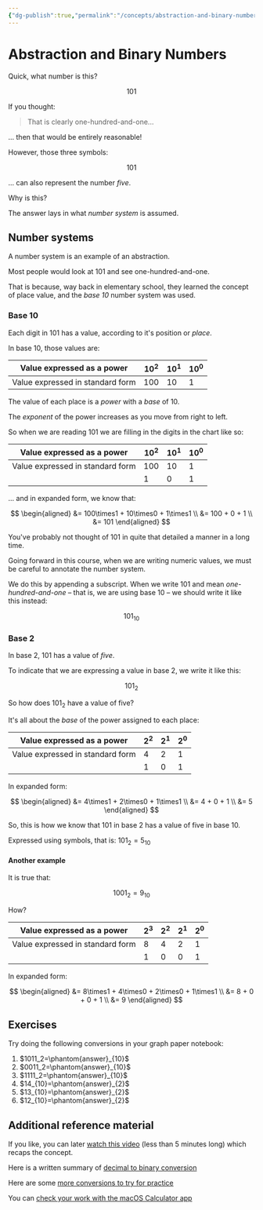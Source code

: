 ```yaml
---
{"dg-publish":true,"permalink":"/concepts/abstraction-and-binary-numbers/","dgHomeLink":true,"dgShowToc":true}
---
```


# Abstraction and Binary Numbers

Quick, what number is this?

$$101$$

If you thought:

> That is clearly one-hundred-and-one...

... then that would be entirely reasonable!

However, those three symbols:

$$101$$

... can also represent the number *five*.

Why is this?

The answer lays in what *number system* is assumed.

## Number systems

A number system is an example of an abstraction.

Most people would look at $101$ and see one-hundred-and-one.

That is because, way back in elementary school, they learned the concept of place value, and the *base 10* number system was used.
### Base 10

Each digit in $101$ has a value, according to it's position or *place*.

In base 10, those values are:

Value expressed as a power|$10^2$|$10^1$|$10^0$
-|-|-|-
Value expressed in standard form|$100$|$10$|$1$

The value of each place is a *power* with a *base* of 10.

The *exponent* of the power increases as you move from right to left.

So when we are reading $101$ we are filling in the digits in the chart like so:

Value expressed as a power|$10^2$|$10^1$|$10^0$
-|-|-|-
Value expressed in standard form|$100$|$10$|$1$
&nbsp;|$1$|$0$|$1$

... and in expanded form, we know that:

$$
\begin{aligned}
&= 100\times1 + 10\times0 + 1\times1 \\
&= 100 + 0 + 1 \\
&= 101
\end{aligned}
$$

You've probably not thought of $101$ in quite that detailed a manner in a long time. 

Going forward in this course, when we are writing numeric values, we must be careful to annotate the number system.

We do this by appending a subscript. When we write $101$ and mean *one-hundred-and-one* – that is, we are using base 10 – we should write it like this instead:

$$101_{10}$$

### Base 2

In base 2, $101$ has a value of *five*.

To indicate that we are expressing a value in base 2, we write it like this: 

$$101_{2}$$

So how does $101_{2}$ have a value of five?

It's all about the *base* of the power assigned to each place:

Value expressed as a power|$2^2$|$2^1$|$2^0$
-|-|-|-
Value expressed in standard form|$4$|$2$|$1$
&nbsp;|$1$|$0$|$1$

In expanded form:

$$
\begin{aligned}
&= 4\times1 + 2\times0 + 1\times1 \\
&= 4 + 0 + 1 \\
&= 5
\end{aligned}
$$

So, this is how we know that $101$ in base 2 has a value of five in base 10.

Expressed using symbols, that is: $101_2=5_{10}$

#### Another example

It is true that:

$$1001_2=9_{10}$$

How?

Value expressed as a power|$2^3$|$2^2$|$2^1$|$2^0$
-|-|-|-|-
Value expressed in standard form|$8$|$4$|$2$|$1$
&nbsp;|$1$|$0$|$0$|$1$

In expanded form:

$$
\begin{aligned}
&= 8\times1 + 4\times0 + 2\times0 + 1\times1 \\
&= 8 + 0 + 0 + 1 \\
&= 9
\end{aligned}
$$

## Exercises

Try doing the following conversions in your graph paper notebook: 

1. $1011_2=\phantom{answer}_{10}$
2. $0011_2=\phantom{answer}_{10}$
3. $1111_2=\phantom{answer}_{10}$
4. $14_{10}=\phantom{answer}_{2}$
5. $13_{10}=\phantom{answer}_{2}$
6. $12_{10}=\phantom{answer}_{2}$

## Additional reference material

If you like, you can later [watch this video](https://drive.google.com/file/d/1rT8mS1w2MawnRnF0RyDaTF-7Zroc4e_I/view?usp=share_link) (less than 5 minutes long) which recaps the concept.

Here is a written summary of [decimal to binary conversion](https://drive.google.com/file/d/1878MgikvglczifzbR2Pl8ZX3gD9OhX6E/view?usp=share_link)

Here are some [more conversions to try for practice](https://drive.google.com/file/d/1vzjmmWwWgdtNMEalrTAjNx4Axrr1MU3h/view?usp=share_link)

You can [check your work with the macOS Calculator app](https://drive.google.com/file/d/1NC2Nnu2994rXoba0UbEeFoI9fUC5fHZp/view)

